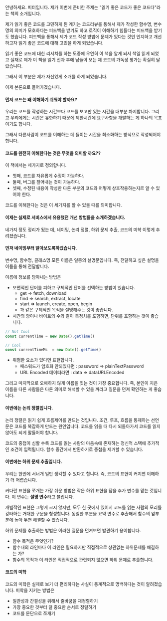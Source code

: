 안녕하세요. 피터입니다.
제가 이번에 준비한 주제는 "읽기 좋은 코드가 좋은 코드다"라는 책의 소개입니다.

제가 읽기 좋은 코드를 고민하게 된 계기는
코드리뷰를 통해서 제가 작성한 함수명, 변수명의 의미가 모호하다는 피드백을 받기도 하고
로직이 이해하기 힘들다는 피드백을 받기도 했습니다.
피드백을 통해서 제가 코드 작성 방법에 문제가 있다는 것인 인지하고
개선하고자 읽기 좋은 코드에 대해 고민을 하게 되었습니다.

읽기 좋은 코드에 대한 리서치를 하는 도중에 우연히 이 책을 알게 되서 책일 읽게 되었고
실재로 제가 이 책을 읽기 전과 후에 남들이 보는 제 코드의 가독성 평가는 확실히 달랐습니다.

그래서 이 부분은 제가 자신있게 소개를 하게 되었습니다.

이제 본론으로 들어가겠습니다.

#### 먼저 코드는 왜 이해하기 쉬워야 할까요?
우리는 코드를 작성하는 시간보다 코드를 보고만 있는 시간을 대부분 차지합니다.
그리고 우리에게는 시간은 유한하기 때문에 제한시간에 요구사항을 개발하는 게
하나의 목표이기도 합니다.

그래서 다른사람이 코드를 이해하는 데 들이는 시간을 최소화하는 방식으로 작성되어야 합니다.

#### 코드를 완전히 이해한다는 것은 무엇을 의미할 까요??
이 책에서는 세가지로 정의합니다.
- 첫째, 코드를 자유롭게 수정이 가능하다.
- 둘째, 버그를 짚어내는 것이 가능하다.
- 셋째, 수정된 내용이 작성한 다른 부분의 코드와 어떻게 상호작용하는지르 알 수 있어야 한다.

코드를 이해한다는 것은 이 세가지를 할 수 있을 때를 의미합니다.

#### 이제는 실제로 서비스에서 유용했던 개선 방법들을 소개하겠습니다.
네가지 정도 정리가 됬는 데,
네이밍, 논리 정렬, 하위 문제 추출, 코드의 미학 이렇게 추려졌습니다.

#### 먼저 네이밍부터 알아보도록하겠습니다.
변수명, 함수명, 클래스명 모든 이름은 일종의 설명문입니다.
즉, 전달하고 싶은 설명을 이름을 통해 전달합니다.

이름에 정보를 담아내는 방법은
- 보편적인 단어를 피하고 구체적인 단어를 선택하는 방법이 있습니다.
  - get => fetch, download
  - find => search, extract, locate
  - start => launch, create, open, begin
  - 과 같은 구체적인 목적을 설명해주는 것이 좋습니다.
- 시간의 양이나 바이트의 수와 같이 측정치를 포함하면, 단위를 포함하는 것이 좋습니다.
```js
// Not Cool
const currentTime = new Date().getTime()

// Cool
const currentTimeMs  = new Date().getTime()
```
- 위험한 요소가 있다면 표현합니다.
  - 패스워드가 암호화 안되있다면 : password => plainTextPassword
  - URL Encoded 데이터라면 : data => dataURLEncoded

그리고 마지막으로 오해하지 않게 이름을 짓는 것이 가장 중요합니다.
즉, 본인이 지은 이름을 다른 사람들은 다른 의미로 해석할 수 있을 까라고
질문을 던져 확인하는 게 좋습니다.

#### 이번에는 논리 정렬입니다.
논리 정렬은 읽기 쉽게 흐름제어를 만드는 것입니다.
조건, 루프, 흐름을 통제하는 선언문은 코드를 복잡하게 만드는 원인입니다. 
코드를 읽을 때 다시 되돌아가서 코드를 읽지 않아도 되게 말들어야 합니다.

코드의 중첩이 심할 수록 코드를 읽는 사람의 마음속에 존재하는 정신적 스택에 추가적인 조건이 입력됩니다. 함수 중간에서 반환하기로 중첩을 제거할 수 있습니다.

#### 이번에는 하위 문제 추출입니다.
우리는 한번에 서너개 일만 생각할 수 있다고 합니다. 즉, 코드의 표현이 커지면 이해하기 더 어렵습니다.

커다란 표현을 쪼개는 가장 쉬운 방법은 작은 하위 표현을 담을 추가 변수를 맏는 것입니다.
이 변수는 **설명 변수**라고 불립니다.

개별적인 표현은 그렇게 크지 않지만, 모두 한 곳에서 있어서 코드를 읽는 사람의 모리를 강타하는 거대한 구문을 형성합니다. 동일한 부분을 요약 변수로 추출해서 함수의 앞부분에 높아 두면 해결할 수 있습니다.

하위 문제를 추출하는 방법은 이러한 질문을 던져보면 발견하기 용이합니다.
- 함수 목적은 무엇인가?
- 함수내의 라인마다 이 라인은 필요하지만 직접적으로 상관없는 하위문제를 해결하는 가?
- 함수의 목적과 이 라인은 직접적으로 관련되지 않으면 하위 문제로 추출합니다.

#### 코드의 미학
코드의 미학은 실제로 보기 더 편리하다는 사실이 통계적으로 명백하다는 것이 알려졌습니다.
미학을 지키는 방법은
- 일관성과 간결성을 위해서 줄바꿈을 재정렬하기
- 가장 중요한 것부터 덜 중요한 순서로 정렬하기
- 코드를 문단으로 쪼개기